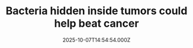 ---
title: "Bacteria hidden inside tumors could help beat cancer"
date: 2025-10-07T14:54:54.000Z
category: Health
externalLink: "https://www.sciencedaily.com/releases/2025/10/251007081835.htm"
image: ""
excerpt: "Scientists have discovered that bacteria living inside tumors can produce a molecule that fights cancer and enhances chemotherapy. The molecule, called 2-methylisocitrate (2-MiCit), was found to make colorectal cancer cells more vulnerable to chemotherapy by damaging their DNA and disrupting their metabolism. Experiments using worms, flies, and human cancer cells confirmed its potent anti-cancer effects.…"
---